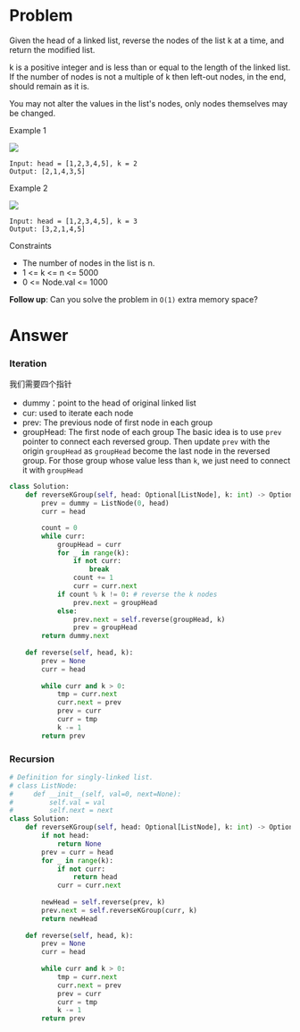 # Problem
Given the head of a linked list, reverse the nodes of the list k at a time, and return the modified list.

k is a positive integer and is less than or equal to the length of the linked list. If the number of nodes is not a multiple of k then left-out nodes, in the end, should remain as it is.

You may not alter the values in the list's nodes, only nodes themselves may be changed.

Example 1

![](https://assets.leetcode.com/uploads/2020/10/03/reverse_ex1.jpg)
```
Input: head = [1,2,3,4,5], k = 2
Output: [2,1,4,3,5]
```

Example 2

![](https://assets.leetcode.com/uploads/2020/10/03/reverse_ex2.jpg)
```
Input: head = [1,2,3,4,5], k = 3
Output: [3,2,1,4,5]
```

Constraints
- The number of nodes in the list is n.
- 1 <= k <= n <= 5000
- 0 <= Node.val <= 1000

**Follow up**: Can you solve the problem in `O(1)` extra memory space?

# Answer
### Iteration
我们需要四个指针
- dummy：point to the head of original linked list
- cur: used to iterate each node
- prev: The previous node of first node in each group
- groupHead: The first node of each group
The basic idea is to use `prev` pointer to connect each reversed group. Then update `prev` with the origin `groupHead` as `groupHead` become the last node in the reversed group. For those group whose value less than `k`, we just need to connect it with `groupHead`

```python
class Solution:
    def reverseKGroup(self, head: Optional[ListNode], k: int) -> Optional[ListNode]:
        prev = dummy = ListNode(0, head)
        curr = head

        count = 0
        while curr:
            groupHead = curr
            for _ in range(k):
                if not curr:
                    break
                count += 1
                curr = curr.next
            if count % k != 0: # reverse the k nodes
                prev.next = groupHead
            else:
                prev.next = self.reverse(groupHead, k)
                prev = groupHead
        return dummy.next
    
    def reverse(self, head, k):
        prev = None
        curr = head
        
        while curr and k > 0:
            tmp = curr.next
            curr.next = prev
            prev = curr
            curr = tmp
            k -= 1
        return prev

```

### Recursion
```python
# Definition for singly-linked list.
# class ListNode:
#     def __init__(self, val=0, next=None):
#         self.val = val
#         self.next = next
class Solution:
    def reverseKGroup(self, head: Optional[ListNode], k: int) -> Optional[ListNode]:
        if not head:
            return None
        prev = curr = head
        for _ in range(k):
            if not curr:
                return head
            curr = curr.next
        
        newHead = self.reverse(prev, k)
        prev.next = self.reverseKGroup(curr, k)
        return newHead
        
    def reverse(self, head, k):
        prev = None
        curr = head
        
        while curr and k > 0:
            tmp = curr.next
            curr.next = prev
            prev = curr
            curr = tmp
            k -= 1
        return prev
```